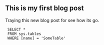 ## This is my first blog post

Traying this new blog post for see how its go. 

```tsql
 SELECT *
 FROM sys.tables
 WHERE [name] = 'SomeTable'
 ```
